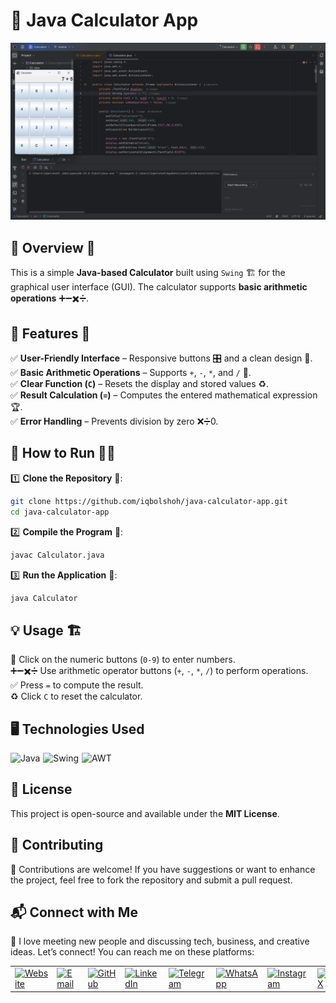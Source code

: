 # 🧮 Java Calculator App 

![Banner](res/banner.png)  

## 📌 Overview 📝  
This is a simple **Java-based Calculator** built using `Swing` 🏗️ for the graphical user interface (GUI). The calculator supports **basic arithmetic operations** ➕➖✖️➗.  

## 🎯 Features 🌟  
✅ **User-Friendly Interface** – Responsive buttons 🎛️ and a clean design 🧼.  
✅ **Basic Arithmetic Operations** – Supports `+`, `-`, `*`, and `/` 🧮.  
✅ **Clear Function (`C`)** – Resets the display and stored values ♻️.  
✅ **Result Calculation (`=`)** – Computes the entered mathematical expression 🏆.  
✅ **Error Handling** – Prevents division by zero ❌➗0.  

## 🚀 How to Run 🏃💨  
1️⃣ **Clone the Repository** 📂:  
   ```bash
   git clone https://github.com/iqbolshoh/java-calculator-app.git  
   cd java-calculator-app  
   ```
2️⃣ **Compile the Program** 🔧:  
   ```bash
   javac Calculator.java  
   ```
3️⃣ **Run the Application** 🎯:  
   ```bash
   java Calculator  
   ```

## 💡 Usage 🏗️  
🔢 Click on the numeric buttons (`0-9`) to enter numbers.  
➕➖✖️➗ Use arithmetic operator buttons (`+`, `-`, `*`, `/`) to perform operations.  
✅ Press `=` to compute the result.  
♻️ Click `C` to reset the calculator.  

## 🖥 Technologies Used

<div style="display: flex; flex-wrap: wrap; gap: 5px;">
    <img src="https://img.shields.io/badge/Java-%23ED8B00.svg?style=for-the-badge&logo=openjdk&logoColor=white" alt="Java">
    <img src="https://img.shields.io/badge/Swing-%23007396.svg?style=for-the-badge&logo=java&logoColor=white" alt="Swing">
    <img src="https://img.shields.io/badge/AWT-%23E34F26.svg?style=for-the-badge&logo=java&logoColor=white" alt="AWT">
</div>

## 📜 License
This project is open-source and available under the **MIT License**.

## 🤝 Contributing  
🎯 Contributions are welcome! If you have suggestions or want to enhance the project, feel free to fork the repository and submit a pull request.

## 📬 Connect with Me  
💬 I love meeting new people and discussing tech, business, and creative ideas. Let’s connect! You can reach me on these platforms:

<div align="center">
  <table>
    <tr>
      <td>
        <a href="https://iqbolshoh.uz" target="_blank">
          <img src="https://img.icons8.com/color/48/domain.png" 
               height="40" width="40" alt="Website" title="Website" />
        </a>
      </td>
      <td>
        <a href="mailto:iilhomjonov777@gmail.com" target="_blank">
          <img src="https://github.com/gayanvoice/github-active-users-monitor/blob/master/public/images/icons/gmail.svg"
               height="40" width="40" alt="Email" title="Email" />
        </a>
      </td>
      <td>
        <a href="https://github.com/iqbolshoh" target="_blank">
          <img src="https://raw.githubusercontent.com/rahuldkjain/github-profile-readme-generator/master/src/images/icons/Social/github.svg"
               height="40" width="40" alt="GitHub" title="GitHub" />
        </a>
      </td>
      <td>
        <a href="https://www.linkedin.com/in/iqbolshoh/" target="_blank">
          <img src="https://github.com/gayanvoice/github-active-users-monitor/blob/master/public/images/icons/linkedin.svg"
               height="40" width="40" alt="LinkedIn" title="LinkedIn" />
        </a>
      </td>
      <td>
        <a href="https://t.me/iqbolshoh_777" target="_blank">
          <img src="https://github.com/gayanvoice/github-active-users-monitor/blob/master/public/images/icons/telegram.svg"
               height="40" width="40" alt="Telegram" title="Telegram" />
        </a>
      </td>
      <td>
        <a href="https://wa.me/998997799333" target="_blank">
          <img src="https://github.com/gayanvoice/github-active-users-monitor/blob/master/public/images/icons/whatsapp.svg"
               height="40" width="40" alt="WhatsApp" title="WhatsApp" />
        </a>
      </td>
      <td>
        <a href="https://instagram.com/iqbolshoh_777" target="_blank">
          <img src="https://raw.githubusercontent.com/rahuldkjain/github-profile-readme-generator/master/src/images/icons/Social/instagram.svg"
               height="40" width="40" alt="Instagram" title="Instagram" />
        </a>
      </td>
      <td>
        <a href="https://x.com/iqbolshoh_777" target="_blank">
          <img src="https://img.shields.io/badge/X-000000?style=for-the-badge&logo=x&logoColor=white"
               height="40" width="40" alt="X" title="X (Twitter)" />
        </a>
      </td>
      <td>
        <a href="https://www.youtube.com/@Iqbolshoh_777" target="_blank">
          <img src="https://raw.githubusercontent.com/rahuldkjain/github-profile-readme-generator/master/src/images/icons/Social/youtube.svg"
               height="40" width="40" alt="YouTube" title="YouTube" />
        </a>
      </td>
    </tr>
  </table>
</div>
